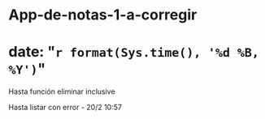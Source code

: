 # App-de-notas-1-a-corregir

# date: "`r format(Sys.time(), '%d %B, %Y')`"

Hasta función eliminar inclusive 

Hasta listar con error - 20/2 10:57


